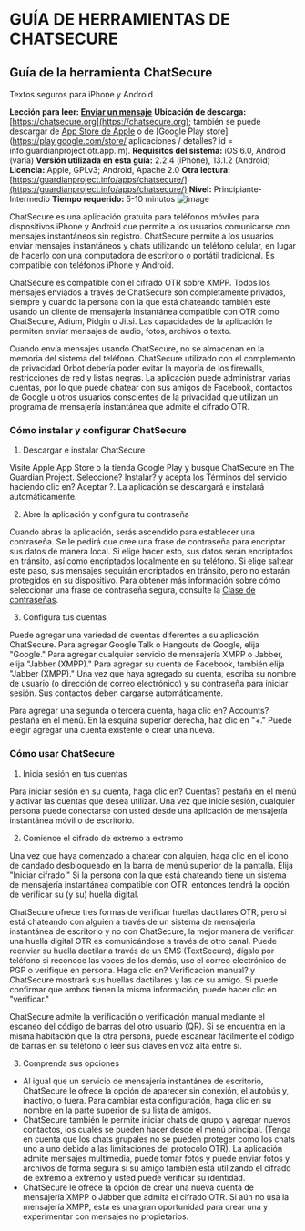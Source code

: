 [Title]: # ()
[Order]: # (0)

# GUÍA DE HERRAMIENTAS DE CHATSECURE

## Guía de la herramienta ChatSecure
Textos seguros para iPhone y Android

**Lección para leer: [Enviar un mensaje](umbrella://lesson/sending-a-message)**
**Ubicación de descarga:** [https://chatsecure.org](https://chatsecure.org); también se puede descargar de [App Store de Apple](https://itunes.apple.com/us/app/chatsecure/id464200063) o de [Google Play store](https://play.google.com/store/ aplicaciones / detalles? id = info.guardianproject.otr.app.im).
**Requisitos del sistema:** iOS 6.0, Android (varía)
**Versión utilizada en esta guía:** 2.2.4 (iPhone), 13.1.2 (Android)
**Licencia:** Apple, GPLv3; Android, Apache 2.0
**Otra lectura:** [https://guardianproject.info/apps/chatsecure/](https://guardianproject.info/apps/chatsecure/)
**Nivel:** Principiante-Intermedio
**Tiempo requerido:** 5-10 minutos
![image](tool_chatsecure.png)

ChatSecure es una aplicación gratuita para teléfonos móviles para dispositivos iPhone y Android que permite a los usuarios comunicarse con mensajes instantáneos sin registro. ChatSecure permite a los usuarios enviar mensajes instantáneos y chats utilizando un teléfono celular, en lugar de hacerlo con una computadora de escritorio o portátil tradicional. Es compatible con teléfonos iPhone y Android.

ChatSecure es compatible con el cifrado OTR sobre XMPP. Todos los mensajes enviados a través de ChatSecure son completamente privados, siempre y cuando la persona con la que está chateando también esté usando un cliente de mensajería instantánea compatible con OTR como ChatSecure, Adium, Pidgin o Jitsi. Las capacidades de la aplicación le permiten enviar mensajes de audio, fotos, archivos o texto.

Cuando envía mensajes usando ChatSecure, no se almacenan en la memoria del sistema del teléfono. ChatSecure utilizado con el complemento de privacidad Orbot debería poder evitar la mayoría de los firewalls, restricciones de red y listas negras. La aplicación puede administrar varias cuentas, por lo que puede chatear con sus amigos de Facebook, contactos de Google u otros usuarios conscientes de la privacidad que utilizan un programa de mensajería instantánea que admite el cifrado OTR.

### Cómo instalar y configurar ChatSecure

1. Descargar e instalar ChatSecure

Visite Apple App Store o la tienda Google Play y busque ChatSecure en The Guardian Project. Seleccione? Instalar? y acepta los Términos del servicio haciendo clic en? Aceptar ?. La aplicación se descargará e instalará automáticamente.

2. Abre la aplicación y configura tu contraseña

Cuando abras la aplicación, serás ascendido para establecer una contraseña. Se le pedirá que cree una frase de contraseña para encriptar sus datos de manera local. Si elige hacer esto, sus datos serán encriptados en tránsito, así como encriptados localmente en su teléfono.
Si elige saltear este paso, sus mensajes seguirán encriptados en tránsito, pero no estarán protegidos en su dispositivo. Para obtener más información sobre cómo seleccionar una frase de contraseña segura, consulte la [Clase de contraseñas](umbrella://lesson/passwords).

3. Configura tus cuentas

Puede agregar una variedad de cuentas diferentes a su aplicación ChatSecure. Para agregar Google Talk o Hangouts de Google, elija "Google." Para agregar cualquier servicio de mensajería XMPP o Jabber, elija "Jabber (XMPP)." Para agregar su cuenta de Facebook, también elija "Jabber (XMPP)."
Una vez que haya agregado su cuenta, escriba su nombre de usuario (o dirección de correo electrónico) y su contraseña para iniciar sesión. Sus contactos deben cargarse automáticamente.

Para agregar una segunda o tercera cuenta, haga clic en? Accounts? pestaña en el menú. En la esquina superior derecha, haz clic en "+." Puede elegir agregar una cuenta existente o crear una nueva.

### Cómo usar ChatSecure

1. Inicia sesión en tus cuentas

Para iniciar sesión en su cuenta, haga clic en? Cuentas? pestaña en el menú y activar las cuentas que desea utilizar. Una vez que inicie sesión, cualquier persona puede conectarse con usted desde una aplicación de mensajería instantánea móvil o de escritorio.

2. Comience el cifrado de extremo a extremo

Una vez que haya comenzado a chatear con alguien, haga clic en el icono de candado desbloqueado en la barra de menú superior de la pantalla. Elija "Iniciar cifrado." Si la persona con la que está chateando tiene un sistema de mensajería instantánea compatible con OTR, entonces tendrá la opción de verificar su (y su) huella digital.

ChatSecure ofrece tres formas de verificar huellas dactilares OTR, pero si está chateando con alguien a través de un sistema de mensajería instantánea de escritorio y no con ChatSecure, la mejor manera de verificar una huella digital OTR es comunicándose a través de otro canal. Puede reenviar su huella dactilar a través de un SMS (TextSecure), dígalo por teléfono si reconoce las voces de los demás, use el correo electrónico de PGP o verifique en persona. Haga clic en? Verificación manual? y ChatSecure mostrará sus huellas dactilares y las de su amigo. Si puede confirmar que ambos tienen la misma información, puede hacer clic en "verificar."

ChatSecure admite la verificación o verificación manual mediante el escaneo del código de barras del otro usuario (QR). Si se encuentra en la misma habitación que la otra persona, puede escanear fácilmente el código de barras en su teléfono o leer sus claves en voz alta entre sí.

3. Comprenda sus opciones

- Al igual que un servicio de mensajería instantánea de escritorio, ChatSecure le ofrece la opción de aparecer sin conexión, el autobús y, inactivo, o fuera. Para cambiar esta configuración, haga clic en su nombre en la parte superior de su lista de amigos. 
- ChatSecure también le permite iniciar chats de grupo y agregar nuevos contactos, los cuales se pueden hacer desde el menú principal. (Tenga en cuenta que los chats grupales no se pueden proteger como los chats uno a uno debido a las limitaciones del protocolo OTR). La aplicación admite mensajes multimedia, puede tomar fotos y puede enviar fotos y archivos de forma segura si su amigo también está utilizando el cifrado de extremo a extremo y usted puede verificar su identidad. 
- ChatSecure le ofrece la opción de crear una nueva cuenta de mensajería XMPP o Jabber que admita el cifrado OTR. Si aún no usa la mensajería XMPP, esta es una gran oportunidad para crear una y experimentar con mensajes no propietarios.